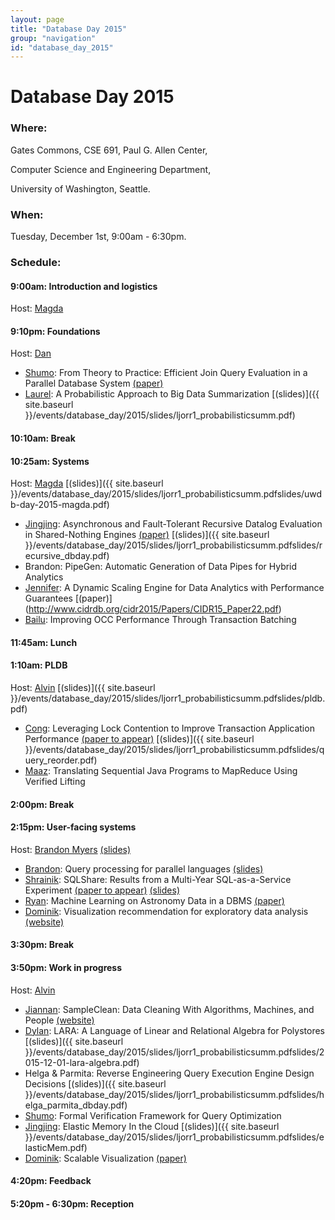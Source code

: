 ```yaml
---
layout: page
title: "Database Day 2015"
group: "navigation"
id: "database_day_2015"
---
```


# Database Day 2015

### **Where**: 

Gates Commons, CSE 691, Paul G. Allen Center,

Computer Science and Engineering Department,

University of Washington, Seattle.

### **When**: 

Tuesday, December 1st, 9:00am - 6:30pm.

### **Schedule**:

#### 9:00am: Introduction and logistics
Host: [Magda](http://www.cs.washington.edu/people/faculty/magda)

#### 9:10pm: Foundations
Host: [Dan](https://homes.cs.washington.edu/~suciu/)

- [Shumo](http://shumochu.com/): From Theory to Practice: Efficient Join Query Evaluation in a Parallel Database System [(paper)](https://homes.cs.washington.edu/~chushumo/files/sigmod_15_join.pdf)
- [Laurel](http://homes.cs.washington.edu/~ljorr1/): A Probabilistic Approach to Big Data Summarization [(slides)]({{ site.baseurl }}/events/database_day/2015/slides/ljorr1_probabilisticsumm.pdf)

#### 10:10am: Break

#### 10:25am: Systems
Host: [Magda](http://www.cs.washington.edu/people/faculty/magda) [(slides)]({{ site.baseurl }}/events/database_day/2015/slides/ljorr1_probabilisticsumm.pdfslides/uwdb-day-2015-magda.pdf)

- [Jingjing](https://homes.cs.washington.edu/~jwang/): Asynchronous and Fault-Tolerant Recursive Datalog Evaluation in Shared-Nothing Engines [(paper)](https://homes.cs.washington.edu/~jwang/publications/p2317-wang.pdf) [(slides)]({{ site.baseurl }}/events/database_day/2015/slides/ljorr1_probabilisticsumm.pdfslides/recursive_dbday.pdf)
- Brandon: PipeGen: Automatic Generation of Data Pipes for Hybrid Analytics
- [Jennifer](http://homes.cs.washington.edu/~jortiz16/): A Dynamic Scaling Engine for Data Analytics with Performance Guarantees [(paper)] (http://www.cidrdb.org/cidr2015/Papers/CIDR15_Paper22.pdf)
- [Bailu](http://www.cs.cornell.edu/~blding/): Improving OCC Performance Through Transaction Batching

#### 11:45am: Lunch
 
#### 1:10am: PLDB
Host: [Alvin](http://homes.cs.washington.edu/~akcheung/) [(slides)]({{ site.baseurl }}/events/database_day/2015/slides/ljorr1_probabilisticsumm.pdfslides/pldb.pdf)

- [Cong](http://homes.cs.washington.edu/~congy/): Leveraging Lock Contention to Improve Transaction Application Performance [(paper to appear)](http://people.csail.mit.edu/congy/papers/vldb16_reorder.pdf) [(slides)]({{ site.baseurl }}/events/database_day/2015/slides/ljorr1_probabilisticsumm.pdfslides/query_reorder.pdf)
- [Maaz](http://homes.cs.washington.edu/~maazsaf/): Translating Sequential Java Programs to MapReduce Using Verified Lifting

#### 2:00pm: Break

#### 2:15pm: User-facing systems
Host: [Brandon Myers](https://homes.cs.washington.edu/~bdmyers/) [(slides)](https://homes.cs.washington.edu/~bdmyers/papers/myers_dbday_15_user_facing_intro.pdf)

- [Brandon](https://homes.cs.washington.edu/~bdmyers/): Query processing for parallel languages [(slides)](https://homes.cs.washington.edu/~bdmyers/papers/myers_dbday15.pdf)
- [Shrainik](https://homes.cs.washington.edu/~shrainik): SQLShare: Results from a Multi-Year SQL-as-a-Service Experiment [(paper to appear)](https://www.dropbox.com/s/835qvwhbclfuacw/paper.pdf?dl=0) [(slides)](https://www.dropbox.com/s/0ehbwqi8o20md5b/sqlshare.pdf?dl=0)
- [Ryan](https://homes.cs.washington.edu/~maas/):  Machine Learning on Astronomy Data in a DBMS [(paper)](http://homes.cs.washington.edu/~maas/papers/maas-myriagmm.pdf)
- [Dominik](https://homes.cs.washington.edu/~domoritz): Visualization recommendation for exploratory data analysis [(website)](https://idl.cs.washington.edu/papers/voyager)

#### 3:30pm: Break

#### 3:50pm: Work in progress
Host: [Alvin](http://homes.cs.washington.edu/~akcheung/)

- [Jiannan](http://www.cs.berkeley.edu/~jnwang/): SampleClean: Data Cleaning With Algorithms, Machines, and People [(website)](http://sampleclean.org/)
- [Dylan](https://www.linkedin.com/in/dylanhutchison): LARA: A Language of Linear and Relational Algebra for Polystores [(slides)]({{ site.baseurl }}/events/database_day/2015/slides/ljorr1_probabilisticsumm.pdfslides/2015-12-01-lara-algebra.pdf)
- Helga & Parmita: Reverse Engineering Query Execution Engine Design Decisions [(slides)]({{ site.baseurl }}/events/database_day/2015/slides/ljorr1_probabilisticsumm.pdfslides/helga_parmita_dbday.pdf)
- [Shumo](http://shumochu.com/): Formal Verification Framework for Query Optimization
- [Jingjing](https://homes.cs.washington.edu/~jwang/): Elastic Memory In the Cloud [(slides)]({{ site.baseurl }}/events/database_day/2015/slides/ljorr1_probabilisticsumm.pdfslides/elasticMem.pdf)
- [Dominik](https://homes.cs.washington.edu/~domoritz): Scalable Visualization [(paper)](http://www.interactive-analysis.org/papers/2015/moritz.pdf)

#### 4:20pm: Feedback

#### 5:20pm - 6:30pm: Reception

